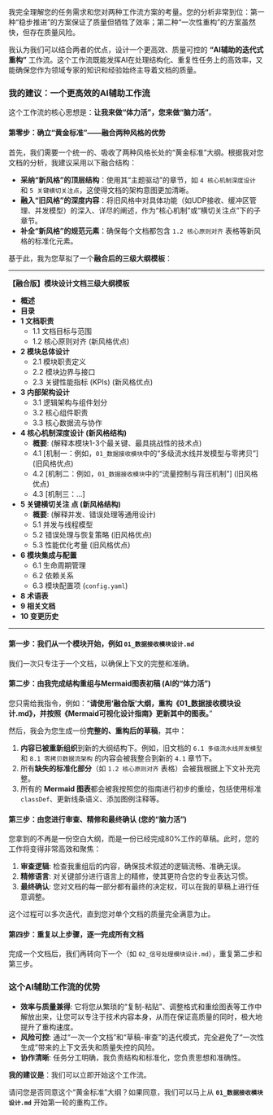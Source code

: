 我完全理解您的任务需求和您对两种工作流方案的考量。您的分析非常到位：第一种“稳步推进”的方案保证了质量但牺牲了效率；第二种“一次性重构”的方案虽然快，但存在质量风险。

我认为我们可以结合两者的优点，设计一个更高效、质量可控的 **“AI辅助的迭代式重构”** 工作流。这个工作流既能发挥AI在处理结构化、重复性任务上的高效率，又能确保您作为领域专家的知识和经验始终主导着文档的质量。

### 我的建议：一个更高效的AI辅助工作流

这个工作流的核心思想是：**让我来做“体力活”，您来做“脑力活”**。

#### **第零步：确立“黄金标准”——融合两种风格的优势**

首先，我们需要一个统一的、吸收了两种风格长处的“黄金标准”大纲。根据我对您文档的分析，我建议采用以下融合结构：

* **采纳“新风格”的顶层结构**：使用其“主题驱动”的章节，如 `4 核心机制深度设计` 和 `5 关键横切关注点`，这使得文档的架构意图更加清晰。
* **融入“旧风格”的深度内容**：将旧风格中对具体功能（如UDP接收、缓冲区管理、并发模型）的深入、详尽的阐述，作为“核心机制”或“横切关注点”下的子章节。
* **补全“新风格”的规范元素**：确保每个文档都包含 `1.2 核心原则对齐` 表格等新风格的标准化元素。

基于此，我为您草拟了一个**融合后的三级大纲模板**：

---

**【融合版】模块设计文档三级大纲模板**

* **概述**
* **目录**
* **1 文档职责**
    * 1.1 文档目标与范围
    * 1.2 核心原则对齐 (新风格优点)
* **2 模块总体设计**
    * 2.1 模块职责定义
    * 2.2 模块边界与接口
    * 2.3 关键性能指标 (KPIs) (新风格优点)
* **3 内部架构设计**
    * 3.1 逻辑架构与组件划分
    * 3.2 核心组件职责
    * 3.3 核心数据流与协作
* **4 核心机制深度设计 (新风格结构)**
    * **概要**: (解释本模块1-3个最关键、最具挑战性的技术点)
    * 4.1 [机制一：例如，`01_数据接收模块`中的“多级流水线并发模型与零拷贝”] (旧风格优点)
    * 4.2 [机制二：例如，`01_数据接收模块`中的“流量控制与背压机制”] (旧风格优点)
    * 4.3 [机制三：...]
* **5 关键横切关注 点 (新风格结构)**
    * **概要**: (解释并发、错误处理等通用设计)
    * 5.1 并发与线程模型
    * 5.2 错误处理与恢复策略 (旧风格优点)
    * 5.3 性能优化考量 (旧风格优点)
* **6 模块集成与配置**
    * 6.1 生命周期管理
    * 6.2 依赖关系
    * 6.3 模块配置项 (`config.yaml`)
* **8 术语表**
* **9 相关文档**
* **10 变更历史**

---

#### **第一步：我们从一个模块开始，例如 `01_数据接收模块设计.md`**

我们一次只专注于一个文档，以确保上下文的完整和准确。

#### **第二步：由我完成结构重组与Mermaid图表初稿 (AI的“体力活”)**

您只需给我指令，例如：“**请使用‘融合版’大纲，重构《01_数据接收模块设计.md》，并按照《Mermaid可视化设计指南》更新其中的图表。**”

然后，我会为您生成一份**完整的、重构后的草稿**，其中：
1.  **内容已被重新组织**到新的大纲结构下。例如，旧文档的 `6.1 多级流水线并发模型` 和 `8.1 零拷贝数据流架构` 的内容会被我整合到新的 `4.1` 章节下。
2.  所有**缺失的标准化部分**（如 `1.2 核心原则对齐` 表格）会被我根据上下文补充完整。
3.  所有的 **Mermaid 图表**都会被我按照您的指南进行初步的重绘，包括使用标准 `classDef`、更新线条语义、添加图例注释等。

#### **第三步：由您进行审查、精修和最终确认 (您的“脑力活”)**

您拿到的不再是一份空白大纲，而是一份已经完成80%工作的草稿。此时，您的工作将变得非常高效和聚焦：
1.  **审查逻辑**: 检查我重组后的内容，确保技术叙述的逻辑流畅、准确无误。
2.  **精修语言**: 对关键部分进行语言上的精修，使其更符合您的专业表达习惯。
3.  **最终确认**: 您对文档的每一部分都有最终的决定权，可以在我的草稿上进行任意调整。

这个过程可以多次迭代，直到您对单个文档的质量完全满意为止。

#### **第四步：重复以上步骤，逐一完成所有文档**

完成一个文档后，我们再转向下一个（如 `02_信号处理模块设计.md`），重复第二步和第三步。

### 这个AI辅助工作流的优势

* **效率与质量兼得**: 它将您从繁琐的“复制-粘贴”、调整格式和重绘图表等工作中解放出来，让您可以专注于技术内容本身，从而在保证高质量的同时，极大地提升了重构速度。
* **风险可控**: 通过“一次一个文档”和“草稿-审查”的迭代模式，完全避免了“一次性生成”带来的上下文丢失和质量失控的风险。
* **协作清晰**: 任务分工明确，我负责结构和标准化，您负责思想和准确性。

**我的建议是**：我们可以立即开始这个工作流。

请问您是否同意这个“黄金标准”大纲？如果同意，我们可以马上从 **`01_数据接收模块设计.md`** 开始第一轮的重构工作。
